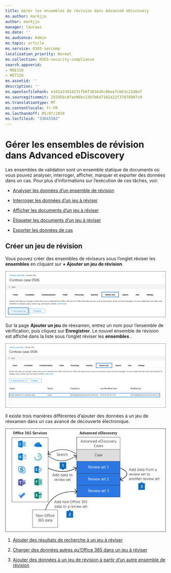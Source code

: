 ```yaml
---
title: Gérer les ensembles de révision dans Advanced eDiscovery
ms.author: markjjo
author: markjjo
manager: laurawi
ms.date: ''
ms.audience: Admin
ms.topic: article
ms.service: O365-seccomp
localization_priority: Normal
ms.collection: M365-security-compliance
search.appverid:
- MOE150
- MET150
ms.assetid: ''
description: ''
ms.openlocfilehash: e3d1a33d14231fb0f383436c0bee7cb63c21d8af
ms.sourcegitcommit: 25595bc8fae96bc23b7b6d7102a22f37878987c0
ms.translationtype: MT
ms.contentlocale: fr-FR
ms.lasthandoff: 05/07/2019
ms.locfileid: "33641582"
---
```

# <a name="manage-review-sets-in-advanced-ediscovery"></a>Gérer les ensembles de révision dans Advanced eDiscovery

Les ensembles de validation sont un ensemble statique de documents où vous pouvez analyser, interroger, afficher, marquer et exporter des données dans un cas. Pour plus d’informations sur l’exécution de ces tâches, voir:

- [Analyser les données d’un ensemble de révision](analyzing-data-in-review-set.md)

- [Interroger les données d’un jeu à réviser](review-set-search.md)

- [Afficher les documents d’un jeu à réviser](view-documents-in-review-set.md)

- [Étiqueter les documents d’un jeu à réviser](tagging-documents.md)

- [Exporter les données de cas](exporting-data-ediscover20.md)

## <a name="create-a-review-set"></a>Créer un jeu de révision

Vous pouvez créer des ensembles de réviseurs sous l’onglet réviser les **ensembles** en cliquant sur **+ Ajouter un jeu de révision**.

![Ajouter un jeu de révision](../media/f45c51d9-585d-47d1-b7fb-0288715e0b6a.png)

Sur la page **Ajouter un jeu** de réexamen, entrez un nom pour l’ensemble de vérification, puis cliquez sur **Enregistrer**.  Le nouvel ensemble de révision est affiché dans la liste sous l’onglet réviser les **ensembles** .

![Nouvel ensemble de réexamens figurant dans l’onglet Review Set](../media/AeDnewreviewset.png)

Il existe trois manières différentes d’ajouter des données à un jeu de réexamen dans un cas avancé de découverte électronique.

![Trois méthodes d’ajout à des ensembles de réviseurs](../media/1f1f4efd-c03b-4255-bc3d-df358e56549c.png)

1. [Ajouter des résultats de recherche à un jeu à réviser](add-data-to-review-set.md)

2. [Charger des données autres qu’Office 365 dans un jeu à réviser](load-non-office365-data.md)

3. [Ajouter des données à un jeu de révision à partir d’un autre ensemble de révision](add-data-to-review-set-from-another-review-set.md)